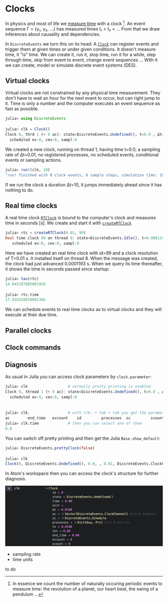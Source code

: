 # Clocks

In physics and most of life we [measure time](https://en.wikipedia.org/wiki/Time_in_physics) with a clock [^1]. An event sequence Γ = {γ₁, γ₂, ...} has measured times t₁ < t₂ < ... From that we draw inferences about causality and dependencies.

In `DiscreteEvents` we turn this on its head: A [`Clock`](https://pbayer.github.io/DiscreteEvents.jl/dev/usage/#Clocks-1) can register events and trigger them at given times or under given conditions. It doesn't measure time, it "is" time. We can create it, run it, stop time, run it for a while, step through time, skip from event to event, change event sequences … With it we can create, model or simulate discrete event systems (DES).

## Virtual clocks

Virtual clocks are not constrained by any physical time measurement. They don't have to wait an hour for the next event to occur, but can right jump to it. Time is only a number and the computer executes an event sequence as fast as possible.

```julia
julia> using DiscreteEvents

julia> clk = Clock()
Clock 0, thrd 1 (+ 0 ac): state=DiscreteEvents.Undefined(), t=0.0 , Δt=0.01 , prc:0
  scheduled ev:0, cev:0, sampl:0
```

We created a new clock, running on thread 1, having time t=0.0, a sampling rate of Δt=0.01, no registered processes, no scheduled events, conditional events or sampling actions.

```julia
julia> run!(clk, 10)
"run! finished with 0 clock events, 0 sample steps, simulation time: 10.0"
```

If we run the clock a duration Δt=10, it jumps immediately ahead since it has nothing to do.

## Real time clocks

A real time clock [`RTClock`](https://pbayer.github.io/DiscreteEvents.jl/dev/usage/#DiscreteEvents.RTClock) is bound to the computer's clock and measures time in seconds [s]. We create and start it with [`createRTClock`](https://pbayer.github.io/DiscreteEvents.jl/dev/usage/#DiscreteEvents.RTClock)

```julia
julia> rtc = createRTClock(0.01, 99)
Real time clock 99 on thread 8: state=DiscreteEvents.Idle(), t=0.0001193 s, T=0.01 s, prc:0
   scheduled ev:0, cev:0, sampl:0
```

Here we have created an real time clock with id=99 and a clock resolution of T=0.01 s. It installed itself on thread 8. When the message was created, the clock had just advanced 0.0001193 s. When we query its time thereafter, it shows the time in seconds passed since startup:

```julia
julia> tau(rtc)
14.045107885001926

julia> rtc.time
17.910258978001366
```

We can schedule events to real time clocks as to virtual clocks and they will execute at their due time.

## Parallel clocks

## Clock commands

## Diagnosis

As usual in Julia you can access clock parameters by `clock.parameter`:

```julia
julia> clk                  # normally pretty printing is enabled
Clock 0, thread 1 (+ 0 ac): state=DiscreteEvents.Undefined(), t=0.0 , Δt=0.01 , prc:0
  scheduled ev:0, cev:0, sampl:0


julia> clk.                 # with clk. + tab + tab you get the parameters
ac        end_time   evcount    id         processes  sc         scount     state      tev        time       tn         unit       Δt
julia> clk.time             # then you can select one of them
0.0
```

You can switch off pretty printing and then get the Julia `Base.show_default`:

```julia
julia> DiscreteEvents.prettyClock(false)

julia> clk
Clock(0, DiscreteEvents.Undefined(), 0.0, , 0.01, DiscreteEvents.ClockChannel[], DiscreteEvents.Schedule(DataStructures.PriorityQueue{DiscreteEvents.DiscreteEvent,Float64,Base.Order.ForwardOrdering}(), DiscreteEvents.DiscreteCond[], DiscreteEvents.Sample[]), Dict{Any,Prc}(), 0.01, 0.0, 0.0, 0, 0)
```

In Atom's workspace then you can access the clock's structure for further diagnosis.

![atom workspace](img/clock.png)

- sampling rate
- time units

to do

[^1]: In essence we count the number of naturally occuring periodic events to measure time: the revolution of a planet, our heart beat, the swing of a pendulum …
